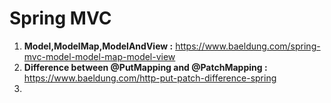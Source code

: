 # Spring MVC
1. **Model,ModelMap,ModelAndView :** https://www.baeldung.com/spring-mvc-model-model-map-model-view
2. **Difference between @PutMapping and @PatchMapping :** https://www.baeldung.com/http-put-patch-difference-spring
3. 
